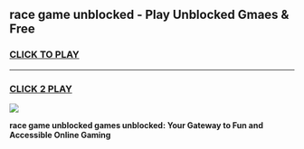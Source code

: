 
## race game unblocked - Play Unblocked Gmaes & Free
<h3>
<a href="https://news.freeplayer.one?title=race_game_unblocked&ref=16F">CLICK TO PLAY</a></h3>
<hr>

<h3>
<a href="https://news.freeplayer.one?title=race_game_unblocked&ref=16F">CLICK 2 PLAY</a>
  
</h3>

<a href="https://news.freeplayer.one?title=race_game_unblocked&ref=16F/"><img src="https://clearcache.store/games.png"></a>


**race game unblocked games unblocked: Your Gateway to Fun and Accessible Online Gaming**
